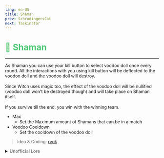 ```yaml
---
lang: en-US
title: Shaman
prev: SchrodingersCat
next: Taskinator
---
```


# <font color="#50c878">🧙 <b>Shaman</b></font> <Badge text="Benign" type="tip" vertical="middle"/>
---

As Shaman you can use your kill button to select voodoo doll once every round. All the interactions with you using kill button will be deflected to the voodoo doll and the voodoo doll will destroy.<br><br>
Since Witch uses magic too, the effect of the voodoo doll will be nullified (voodoo doll won't be destroyed though) and will take place on Shaman itself.<br><br>
If you survive till the end, you win with the winning team.
* Max
  * Set the Maximum amount of Shamans that can be in a match
* Voodoo Cooldown
  * Set the cooldown of the voodoo doll 

> Idea & Coding: [ryuk](#)

<details>
<summary><b><font color=gray>Unofficial Lore</font></b></summary>

The spirits Favorite
The Shaman used to be a doctor on the skeld a very good one too saved countless of lives cured diseases everyone Loved him even the spirits the Shaman believed in Spiritual power and claimed the spirits guided him and helped him cure the people but now that would be a short Happy ending for the doc...well the Story is Just starting The Crash Now one day the impostors called reactor...and no one fixed it because everyone was thinking "its getting fixed anyway no need for me to come" but that was not the case no one came reactor broke down...and they also sabotaged the engines the communicaton everything Just great everything goes boom the ship Crashlands on fungle With everyone spread all across a unknown planet its Dangerous everyone was scared everyone except the Shaman He knew exactly what plants to eat and which are good for healing He found the injured Snitch and healed him with some special herbs blessed by the spirits...the sheriff seeing this accused the Shaman of being a witch and shot him in the head but...the Snitch dropped dead instead His head blowing Off the Shamans Trust shattered and also gaining the ability to deflect attacks is scared now....the Reverie seeing this Kills the sheriff and asks the Shaman If everything is alright He Just nods A week later Most of the survivors made Camp and they all knew one Thing "Its find the impostors then escape or die" The Shaman didnt Trust Anyone each knight before He went to bed he prayed and made the spirits deflect the Attack to one person one night the shield...also called Voodoo Doll was the Task Manager then at morning Shaman wakes up finding a hammer next to His head and the Task Managers head smashed into pieces He was now Sure He can deflect attacks...and also that the Crew cant win so he decided to work together with the impostors Picking a Voodoo doll then deflecting the Attack leaving a kill without a trace this continued and the impostors won...and the Shaman joined them but He could have also joined the Crew why? Survival is what the Shaman cares about Most Not who he survives with The end
> Submitted by: Kira (Vampire)
</details>